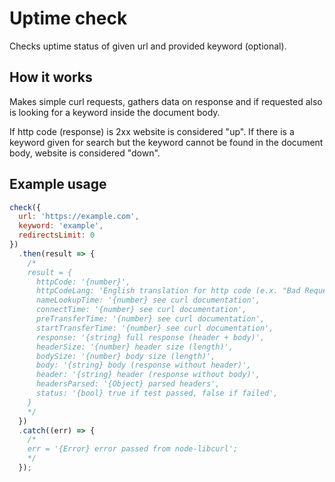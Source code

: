 # Uptime check
Checks uptime status of given url and provided keyword (optional).

## How it works
Makes simple curl requests, gathers data on response and if requested also is looking for a keyword inside the document body.

If http code (response) is 2xx website is considered "up". If there is a keyword given for search but the keyword cannot be found in the document body, website is considered "down".

## Example usage
```javascript
check({
  url: 'https://example.com',
  keyword: 'example',
  redirectsLimit: 0
})
  .then(result => {
    /*
    result = {
      httpCode: '{number}',
      httpCodeLang: 'English translation for http code (e.x. "Bad Request")',
      nameLookupTime: '{number} see curl documentation',
      connectTime: '{number} see curl documentation',
      preTransferTime: '{number} see curl documentation',
      startTransferTime: '{number} see curl documentation',
      response: '{string} full response (header + body)',
      headerSize: '{number} header size (length)',
      bodySize: '{number} body size (length)',
      body: '{string} body (response without header)',
      header: '{string} header (response without body)',
      headersParsed: '{Object} parsed headers',
      status: '{bool} true if test passed, false if failed',
    }
    */
  })
  .catch((err) => {
    /*
    err = '{Error} error passed from node-libcurl';
    */
  });
```